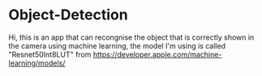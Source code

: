 # Object-Detection
Hi, this is an app that can recongnise the object that is correctly shown in the camera using machine learning, the model I'm
using is called "Resnet50Int8LUT" from https://developer.apple.com/machine-learning/models/
